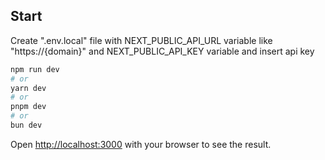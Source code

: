 ## Start

Create ".env.local" file  with NEXT_PUBLIC_API_URL variable like "https://{domain}"
and NEXT_PUBLIC_API_KEY variable and insert api key


```bash
npm run dev
# or
yarn dev
# or
pnpm dev
# or
bun dev
```

Open [http://localhost:3000](http://localhost:3000) with your browser to see the result.

